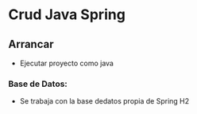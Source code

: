 # Crud Java Spring

## Arrancar
- Ejecutar proyecto como java

### Base de Datos:
- Se trabaja con la base dedatos propia de Spring H2
